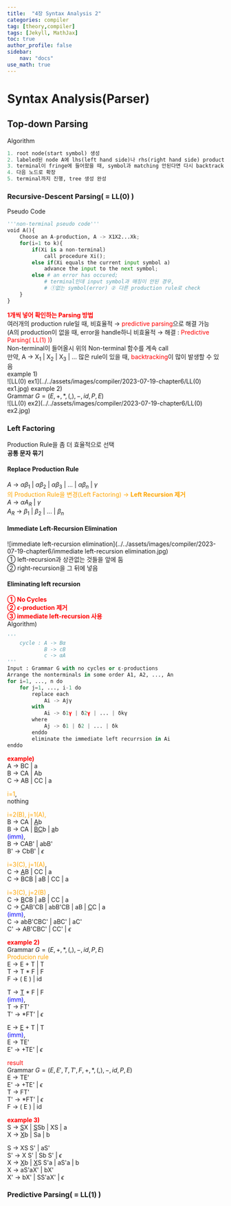 ```yaml
---
title:  "4장 Syntax Analysis 2"
categories: compiler
tag: [theory,compiler]
tags: [Jekyll, MathJax]
toc: true
author_profile: false
sidebar:
    nav: "docs"
use_math: true
---
```


# Syntax Analysis(Parser)

## Top-down Parsing

Algorithm   
```python
1. root node(start symbol) 생성
2. labeled된 node A에 lhs(left hand side)나 rhs(right hand side) production rule을 적용해 확장, A->...
3. terminal이 fringe에 들어왔을 때, symbol과 matching 안된다면 다시 backtrack, 이때 terminal에선 멈추고, non-terminal인 경우 계속 진행
4. 다음 노드로 확장
5. terminal까지 진행, tree 생성 완성
```

### Recursive-Descent Parsing( = LL(0) )

Pseudo Code

```python
'''non-terminal pseudo code'''
void A(){
    Choose an A-production, A -> X1X2...Xk;
    for(i=1 to k){
        if(Xi is a non-terminal)
        	call procedure Xi();
        else if(Xi equals the current input symbol a)
        	advance the input to the next symbol;
        else # an error has occured;
        	# terminal인데 input symbol과 매칭이 안된 경우,
        	# ①없는 symbol(error) ② 다른 production rule로 check
    }
}
```

<span style='color:red'>**1개씩 넣어 확인하는 Parsing 방법**</span>    
여러개의 production rule일 때, 비효율적 &rarr; <span style='color:red'>predictive parsing</span>으로 해결 가능    
(A의 production이 없을 때, error을 handle하니 비효율적 &rarr; 해결 : <span style='color:red'>Predictive Parsing( LL(1) )</span>)   
Non-terminal이 들어올시 위의 Non-terminal 함수를 계속 call   
만약, A &rarr; X<sub>1</sub> | X<sub>2</sub> | X<sub>3</sub> | ... 많은 rule이 있을 때, <span style='color:red'>backtracking</span>이 많이 발생할 수 있음    
example 1)   
   ![LL(0) ex1](../../assets/images/compiler/2023-07-19-chapter6/LL(0) ex1.jpg)
example 2)   
Grammar $G = ({E}, {+, *, (, ), -, id }, P, E)$   
![LL(0) ex2](../../assets/images/compiler/2023-07-19-chapter6/LL(0) ex2.jpg)

### Left Factoring

Production Rule을 좀 더 효율적으로 선택   
**공통 문자 묶기**   

#### Replace Production Rule
$A$ &rarr; $\alpha \beta_1$ |  $\alpha \beta_2$ |  $\alpha \beta_3$ | ... |  $\alpha \beta_n$ | $\gamma$   
<span style='color:orange'>의 Production Rule을 변경(Left Factoring) &rarr; **Left Recursion 제거**</span>    
$A$ &rarr; $\alpha A_R$ | $\gamma$   
$A_R$ &rarr; $\beta_1$ | $\beta_2$ | ... | $\beta_n$   

#### Immediate Left-Recursion Elimination

![immediate left-recursion elimination](../../assets/images/compiler/2023-07-19-chapter6/immediate left-recursion elimination.jpg)   
① left-recursion과 상관없는 것들을 앞에 둠   
② right-recursion을 그 뒤에 넣음   

#### Eliminating left recursion

<span style='color:red'>**① No Cycles   
② $\epsilon$-production 제거   
③ immediate left-recursion 사용**</span>  
Algorithm)

```python
'''
	cycle : A -> Bα
	        B -> cB
		    c -> αA
'''
Input : Grammar G with no cycles or ε-productions
Arrange the nonterminals in some order A1, A2, ..., An
for i=1, ..., n do
	for j=1, ..., i-1 do
    	replace each
        	Ai -> Ajγ
        with
        	Ai -> δ1γ | δ2γ | ... | δkγ
        where
        	Aj -> δ1 | δ2 | ... | δk
        enddo
        eliminate the immediate left recurrsion in Ai
enddo
```

<span style='color:red'>**example)**</span>  
A &rarr; BC | a   
B &rarr; CA | Ab   
C &rarr; AB | CC | a   

<span style='color:orange'>i=1</span>,   
nothing   

<span style='color:orange'>i=2(B), j=1(A),</span>   
B &rarr; CA | <u>A</u>b   
B &rarr; CA | <u>BC</u>b | <u>a</u>b   
<span style='color:blue'>(imm)</span>,   
B &rarr; CAB' | abB'   
B' &rarr; CbB' | $\epsilon$   

<span style='color:orange'>i=3(C), j=1(A)</span>,   
C &rarr; <u>A</u>B | CC | a   
C &rarr; BCB | aB | CC | a   

<span style='color:orange'>i=3(C), j=2(B) </span>,   
C &rarr; <u>B</u>CB | aB | CC | a   
C &rarr; <u>C</u>AB'CB | abB'CB | aB | <u>C</u>C | a   
<span style='color:blue'>(imm)</span>,   
C &rarr; abB'CBC' | aBC' | aC'   
C' &rarr; AB'CBC' | CC' | $\epsilon$   

<span style='color:red'>**example 2)**</span>    
Grammar $G = ({E}, {+, *, (, ), -, id }, P, E)$   
<span style='color:orange'>Producion rule</span>    
E &rarr; E + T | T   
T &rarr; T * F | F    
F &rarr; ( E ) | id    

T &rarr; <u>T</u> * F | F   
<span style='color:blue'>(imm)</span>,    
T &rarr; FT'   
T' &rarr; *FT' | $\epsilon$

E &rarr; <u>E</u> + T | T    
<span style='color:blue'>(imm)</span>,   
E &rarr; TE'   
E' &rarr; +TE' | $\epsilon$   

<span style='color:red'>result</span>   
Grammar $G = ({E, E', T, T', F}, {+, *, (, ), -, id }, P, E)$   
E &rarr; TE'   
E' &rarr; +TE' | $\epsilon$    
T &rarr; FT'   
T' &rarr; *FT' | $\epsilon$   
F &rarr; ( E ) | id    

<span style='color:red'>**example 3)**</span>      
S &rarr; <u>S</u>X | <u>S</u>Sb | XS | a   
X &rarr; <u>X</u>b | Sa | b   

S &rarr; XS S' | aS'   
S' &rarr; X S' | Sb S' | $\epsilon$   
X &rarr; <u>X</u>b | <u>X</u>S S'a | aS'a | b   
X &rarr; aS'aX' | bX'    
X' &rarr; bX' | SS'aX' | $\epsilon$    
### Predictive Parsing( = LL(1) )
